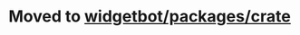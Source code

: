 # Moved to [widgetbot/packages/crate](https://github.com/widgetbot-io/widgetbot/tree/master/packages/crate)
